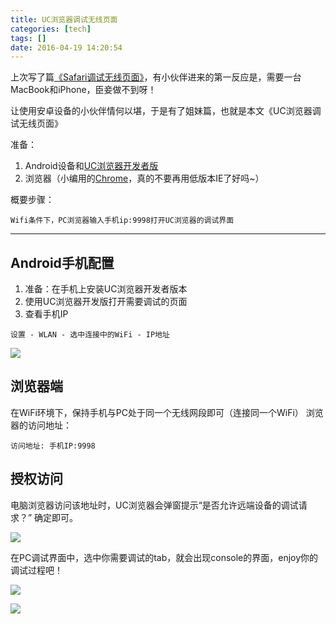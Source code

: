 ```yaml
---
title: UC浏览器调试无线页面
categories: [tech]
tags: []
date: 2016-04-19 14:20:54
---
```


上次写了篇[《Safari调试无线页面》](/archives/safari-web-debug/)，有小伙伴进来的第一反应是，需要一台MacBook和iPhone，臣妾做不到呀！

让使用安卓设备的小伙伴情何以堪，于是有了姐妹篇，也就是本文《UC浏览器调试无线页面》

准备：

1. Android设备和[UC浏览器开发者版](http://www.uc.cn/business/developer/)
2. 浏览器（小编用的[Chrome](http://www.google.cn/chrome/browser/)，真的不要再用低版本IE了好吗~）

概要步骤：

```
Wifi条件下，PC浏览器输入手机ip:9998打开UC浏览器的调试界面
```
<!-- more -->
***

## Android手机配置
1. 准备：在手机上安装UC浏览器开发者版本
2. 使用UC浏览器开发版打开需要调试的页面
3. 查看手机IP

```
设置 - WLAN - 选中连接中的WiFi - IP地址
```

![](https://cdn.sinacloud.net/woodysblog/safari-web-debug/ip.png)

## 浏览器端

在WiFi环境下，保持手机与PC处于同一个无线网段即可（连接同一个WiFi）
浏览器的访问地址：

```
访问地址: 手机IP:9998
```

## 授权访问

电脑浏览器访问该地址时，UC浏览器会弹窗提示“是否允许远端设备的调试请求？” 确定即可。

![](https://cdn.sinacloud.net/woodysblog/safari-web-debug/authorize.png)

在PC调试界面中，选中你需要调试的tab，就会出现console的界面，enjoy你的调试过程吧！

![](https://cdn.sinacloud.net/woodysblog/safari-web-debug/uc_index.png)  

![](https://cdn.sinacloud.net/woodysblog/safari-web-debug/uc_debug.png)

